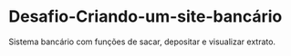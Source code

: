 # Desafio-Criando-um-site-bancário
Sistema bancário com funções de sacar, depositar e visualizar extrato.
